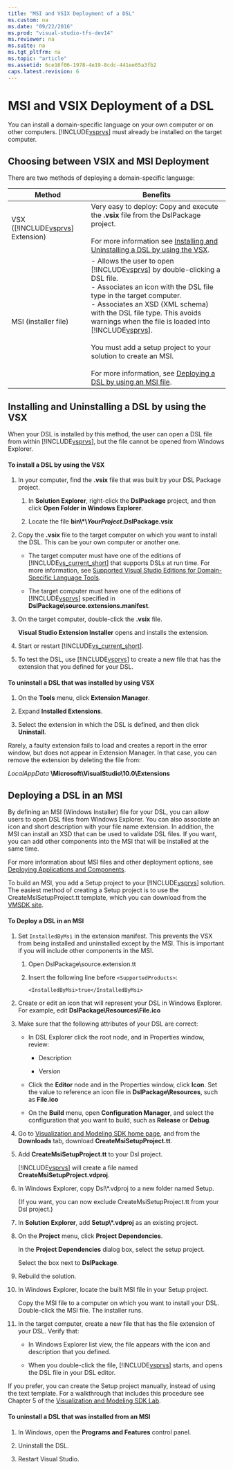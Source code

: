 ```yaml
---
title: "MSI and VSIX Deployment of a DSL"
ms.custom: na
ms.date: "09/22/2016"
ms.prod: "visual-studio-tfs-dev14"
ms.reviewer: na
ms.suite: na
ms.tgt_pltfrm: na
ms.topic: "article"
ms.assetid: 6ce16f06-1978-4e19-8cdc-441ee65a3fb2
caps.latest.revision: 6
---
```

# MSI and VSIX Deployment of a DSL
You can install a domain-specific language on your own computer or on other computers. [!INCLUDE[vsprvs](../vs140/includes/vsprvs_md.md)] must already be installed on the target computer.  
  
##  <a name="which"></a> Choosing between VSIX and MSI Deployment  
 There are two methods of deploying a domain-specific language:  
  
|Method|Benefits|  
|------------|--------------|  
|VSX ([!INCLUDE[vsprvs](../vs140/includes/vsprvs_md.md)] Extension)|Very easy to deploy: Copy and execute the **.vsix** file from the DslPackage project.<br /><br /> For more information see [Installing and Uninstalling a DSL by using the VSX](#Installing).|  
|MSI (installer file)|-   Allows the user to open [!INCLUDE[vsprvs](../vs140/includes/vsprvs_md.md)] by double-clicking a DSL file.<br />-   Associates an icon with the DSL file type in the target computer.<br />-   Associates an XSD (XML schema) with the DSL file type. This avoids warnings when the file is loaded into [!INCLUDE[vsprvs](../vs140/includes/vsprvs_md.md)].<br /><br /> You must add a setup project to your solution to create an MSI.<br /><br /> For more information, see [Deploying a DSL by using an MSI file](#msi).|  
  
##  <a name="Installing"></a> Installing and Uninstalling a DSL by using the VSX  
 When your DSL is installed by this method, the user can open a DSL file from within [!INCLUDE[vsprvs](../vs140/includes/vsprvs_md.md)], but the file cannot be opened from Windows Explorer.  
  
#### To install a DSL by using the VSX  
  
1.  In your computer, find the **.vsix** file that was built by your DSL Package project.  
  
    1.  In **Solution Explorer**, right-click the **DslPackage** project, and then click **Open Folder in Windows Explorer**.  
  
    2.  Locate the file **bin\\\*\\***YourProject***.DslPackage.vsix**  
  
2.  Copy the **.vsix** file to the target computer on which you want to install the DSL. This can be your own computer or another one.  
  
    -   The target computer must have one of the editions of [!INCLUDE[vs_current_short](../vs140/includes/vs_current_short_md.md)] that supports DSLs at run time. For more information, see [Supported Visual Studio Editions for Domain-Specific Language Tools](../vs140/supported-visual-studio-editions-for-visualization---modeling-sdk.md).  
  
    -   The target computer must have one of the editions of [!INCLUDE[vsprvs](../vs140/includes/vsprvs_md.md)] specified in **DslPackage\source.extensions.manifest**.  
  
3.  On the target computer, double-click the **.vsix** file.  
  
     **Visual Studio Extension Installer** opens and installs the extension.  
  
4.  Start or restart [!INCLUDE[vs_current_short](../vs140/includes/vs_current_short_md.md)].  
  
5.  To test the DSL, use [!INCLUDE[vsprvs](../vs140/includes/vsprvs_md.md)] to create a new file that has the extension that you defined for your DSL.  
  
#### To uninstall a DSL that was installed by using VSX  
  
1.  On the **Tools** menu, click **Extension Manager**.  
  
2.  Expand **Installed Extensions**.  
  
3.  Select the extension in which the DSL is defined, and then click **Uninstall**.  
  
 Rarely, a faulty extension fails to load and creates a report in the error window, but does not appear in Extension Manager. In that case, you can remove the extension by deleting the file from:  
  
 *LocalAppData* **\Microsoft\VisualStudio\10.0\Extensions**  
  
##  <a name="msi"></a> Deploying a DSL in an MSI  
 By defining an MSI (Windows Installer) file for your DSL, you can allow users to open DSL files from Windows Explorer. You can also associate an icon and short description with your file name extension. In addition, the MSI can install an XSD that can be used to validate DSL files. If you want, you can add other components into the MSI that will be installed at the same time.  
  
 For more information about MSI files and other deployment options, see [Deploying Applications and Components](../vs140/deploying-applications--services--and-components.md).  
  
 To build an MSI, you add a Setup project to your [!INCLUDE[vsprvs](../vs140/includes/vsprvs_md.md)] solution. The easiest method of creating a Setup project is to use the CreateMsiSetupProject.tt template, which you can download from the [VMSDK site](http://go.microsoft.com/fwlink/?LinkID=186128).  
  
#### To Deploy a DSL in an MSI  
  
1.  Set `InstalledByMsi` in the extension manifest. This prevents the VSX from being installed and uninstalled except by the MSI. This is important if you will include other components in the MSI.  
  
    1.  Open DslPackage\source.extension.tt  
  
    2.  Insert the following line before `<SupportedProducts>`:  
  
        ```  
        <InstalledByMsi>true</InstalledByMsi>  
        ```  
  
2.  Create or edit an icon that will represent your DSL in Windows Explorer. For example, edit **DslPackage\Resources\File.ico**  
  
3.  Make sure that the following attributes of your DSL are correct:  
  
    -   In DSL Explorer click the root node, and in Properties window, review:  
  
        -   Description  
  
        -   Version  
  
    -   Click the **Editor** node and in the Properties window, click **Icon**. Set the value to reference an icon file in **DslPackage\Resources**, such as **File.ico**  
  
    -   On the **Build** menu, open **Configuration Manager**, and select the configuration that you want to build, such as **Release** or **Debug**.  
  
4.  Go to [Visualization and Modeling SDK home page](http://go.microsoft.com/fwlink/?LinkID=186128), and from the **Downloads** tab, download **CreateMsiSetupProject.tt**.  
  
5.  Add **CreateMsiSetupProject.tt** to your Dsl project.  
  
     [!INCLUDE[vsprvs](../vs140/includes/vsprvs_md.md)] will create a file named **CreateMsiSetupProject.vdproj**.  
  
6.  In Windows Explorer, copy Dsl\\*.vdproj to a new folder named Setup.  
  
     (If you want, you can now exclude CreateMsiSetupProject.tt from your Dsl project.)  
  
7.  In **Solution Explorer**, add **Setup\\\*.vdproj** as an existing project.  
  
8.  On the **Project** menu, click **Project Dependencies**.  
  
     In the **Project Dependencies** dialog box, select the setup project.  
  
     Select the box next to **DslPackage**.  
  
9. Rebuild the solution.  
  
10. In Windows Explorer, locate the built MSI file in your Setup project.  
  
     Copy the MSI file to a computer on which you want to install your DSL. Double-click the MSI file. The installer runs.  
  
11. In the target computer, create a new file that has the file extension of your DSL. Verify that:  
  
    -   In Windows Explorer list view, the file appears with the icon and description that you defined.  
  
    -   When you double-click the file, [!INCLUDE[vsprvs](../vs140/includes/vsprvs_md.md)] starts, and opens the DSL file in your DSL editor.  
  
 If you prefer, you can create the Setup project manually, instead of using the text template. For a walkthrough that includes this procedure see Chapter 5 of the [Visualization and Modeling SDK Lab](http://go.microsoft.com/fwlink/?LinkId=208878).  
  
#### To uninstall a DSL that was installed from an MSI  
  
1.  In Windows, open the **Programs and Features** control panel.  
  
2.  Uninstall the DSL.  
  
3.  Restart Visual Studio.